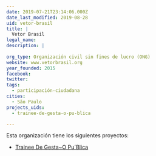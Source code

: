```yaml
---
date: 2019-07-21T23:14:06.000Z
date_last_modified: 2019-08-28
uid: vetor-brasil
title: |
  Vetor Brasil
legal_name: 
description: |
  
org_type: Organización civil sin fines de lucro (ONG)
website: www.vetorbrasil.org
year_founded: 2015
facebook: 
twitter: 
tags:
  - participación-ciudadana
cities: 
  - São Paulo
projects_uids:
  - trainee-de-gesta-o-pu-blica

---
```


Esta organización tiene los siguientes proyectos:

- [Trainee De Gesta~O Pu´Blica](/proyectos/trainee-de-gesta-o-pu-blica)
